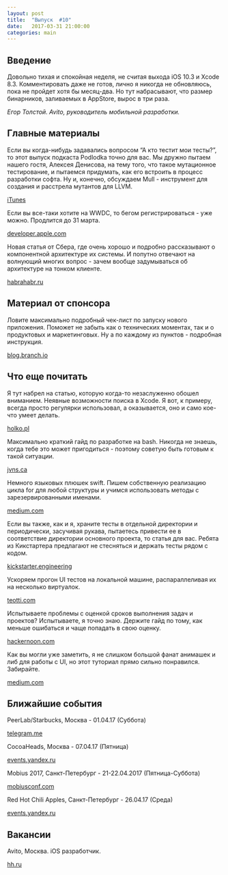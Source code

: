 ```yaml
---
layout: post
title:  "Выпуск  #10"
date:   2017-03-31 21:00:00
categories: main
---
```


## Введение

Довольно тихая и спокойная неделя, не считая выхода iOS 10.3 и Xcode 8.3. Комментировать даже не готов, лично я никогда не обновляюсь, пока не пройдет хотя бы месяц-два. Но тут набрасывают, что размер бинарников, заливаемых в AppStore, вырос в три раза.

*Егор Толстой. Avito, руководитель мобильной разработки.*

## Главные материалы

Если вы когда-нибудь задавались вопросом “А кто тестит мои тесты?”, то этот выпуск подкаста Podlodka точно для вас. Мы дружно пытаем нашего гостя, Алексея Денисова, на тему того, что такое мутационное тестирование, и пытаемся придумать, как его встроить в процесс разработки софта. Ну и, конечно, обсуждаем Mull - инструмент для создания и расстрела мутантов для LLVM.

[iTunes](https://itunes.apple.com/ru/podcast/podlodka-4-%D0%BC%D1%83%D1%82%D0%B0%D1%86%D0%B8%D0%BE%D0%BD%D0%BD%D0%BE%D0%B5-%D1%82%D0%B5%D1%81%D1%82%D0%B8%D1%80%D0%BE%D0%B2%D0%B0%D0%BD%D0%B8%D0%B5/id1209828744?i=1000383163470&l=en&mt=2)
 
Если вы все-таки хотите на WWDC, то бегом регистрироваться - уже можно. Продлится до 31 марта.

[developer.apple.com](https://developer.apple.com/wwdc/)

Новая статья от Сбера, где очень хорошо и подробно рассказывают о компонентной архитектуре их системы. И попутно отвечают на волнующий многих вопрос - зачем вообще задумываться об архитектуре на тонком клиенте.

[habrahabr.ru](https://habrahabr.ru/company/efs/blog/325210/)

## Материал от спонсора

Ловите максимально подробный чек-лист по запуску нового приложения. Поможет не забыть как о технических моментах, так и о продуктовых и маркетинговых. Ну а по каждому из пунктов - подробная инструкция.

[blog.branch.io](https://goo.gl/XGCVyh)

## Что еще почитать

Я тут набрел на статью, которую когда-то незаслуженно обошел вниманием. Неявные возможности поиска в Xcode. Я вот, к примеру, всегда просто регулярки использовал, а оказывается, оно и само кое-что умеет делать.

[holko.pl](http://holko.pl/2016/04/26/xcode-search/)

Максимально краткий гайд по разработке на bash. Никогда не знаешь, когда тебе это может пригодиться - поэтому советую быть готовым к такой ситуации.

[jvns.ca](http://jvns.ca/blog/2017/03/26/bash-quirks/)

Немного языковых плюшек swift. Пишем собственную реализацию цикла for для любой структуры и учимся использовать методы с зарезервированными именами.

[medium.com](https://medium.com/@k0mn1n/the-good-old-for-loop-f500a5cc4f04#.qfuosbfix)

Если вы также, как и я, храните тесты в отдельной директории и периодически, засучивая рукава, пытаетесь привести ее в соответствие директории основного проекта, то статья для вас. Ребята из Кикстартера предлагают не стесняться и держать тесты рядом с кодом.

[kickstarter.engineering](https://kickstarter.engineering/why-you-should-co-locate-your-xcode-tests-c69f79211411#.newzll981)

Ускоряем прогон UI тестов на локальной машине, распараллеливая их на несколько виртуалок.

[teotti.com](http://teotti.com/parallelising-ios-ui-tests/)

Испытываете проблемы с оценкой сроков выполнения задач и проектов? Испытываете, я точно знаю. Держите гайд по тому, как меньше ошибаться и чаще попадать в свою оценку.

[hackernoon.com](https://hackernoon.com/a-software-engineers-essential-time-estimation-guide-d7328238c510)

Как вы могли уже заметить, я не слишком большой фанат анимашек и либ для работы с UI, но этот туториал прямо сильно понравился. Забирайте.

[medium.com](https://medium.com/@gontovnik/elastic-view-animation-or-how-i-built-dgelasticpulltorefresh-269a3ba8636e)

## Ближайшие события

PeerLab/Starbucks, Москва - 01.04.17 (Суббота)

[telegram.me](https://telegram.me/peerlabmoscow)

CocoaHeads, Москва - 07.04.17 (Пятница)

[events.yandex.ru](https://events.yandex.ru/events/yagosti/07-apr-2017)

Mobius 2017, Санкт-Петербург - 21-22.04.2017 (Пятница-Суббота)

[mobiusconf.com](https://mobiusconf.com/)

Red Hot Chili Apples, Санкт-Петербург - 26.04.17 (Среда)

[events.yandex.ru](https://events.yandex.ru/events/meetings/26-april-2017/)

## Вакансии

Avito, Москва. iOS разработчик.

[hh.ru](https://hh.ru/vacancy/15112449)
